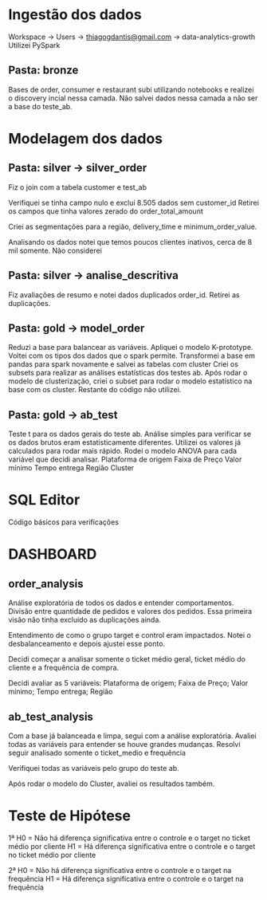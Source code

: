 # Ingestão dos dados
Workspace -> Users -> thiagogdantis@gmail.com -> data-analytics-growth
Utilizei PySpark

## Pasta: bronze
Bases de order, consumer e restaurant subi utilizando notebooks e realizei o discovery incial nessa camada.
Não salvei dados nessa camada a não ser a base do teste_ab.



# Modelagem dos dados
## Pasta: silver -> silver_order
Fiz o join com a tabela customer e test_ab

Verifiquei se tinha campo nulo e excluí 8.505 dados sem customer_id
Retirei os campos que tinha valores zerado do order_total_amount

Criei as segmentações para a região, delivery_time e minimum_order_value.

Analisando os dados notei que temos poucos clientes inativos, cerca de 8 mil somente. Não considerei

## Pasta: silver -> analise_descritiva

Fiz avaliações de resumo e notei dados duplicados order_id. 
Retirei as duplicações.

## Pasta: gold -> model_order
Reduzi a base para balancear as variáveis.
Apliquei o modelo K-prototype.
Voltei com os tipos dos dados que o spark permite.
Transformei a base em pandas para spark novamente e salvei as tabelas com cluster
Criei os subsets para realizar as análises estatísticas dos testes ab.
Após rodar o modelo de clusterização, criei o subset para rodar o modelo estatístico na base com os cluster.
Restante do código não utilizei.

## Pasta: gold -> ab_test
Teste t para os dados gerais do teste ab. Análise simples para verificar se os dados brutos eram estatisticamente diferentes. Utilizei os valores já calculados para rodar mais rápido.
Rodei o modelo ANOVA para cada variável que decidi analisar.
Plataforma de origem
Faixa de Preço
Valor mínimo
Tempo entrega
Região
Cluster

# SQL Editor
Código básicos para verificações
# DASHBOARD
## order_analysis
Análise exploratória de todos os dados e entender comportamentos.
Divisão entre quantidade de pedidos e valores dos pedidos. Essa primeira visão não tinha excluído as duplicações ainda.

Entendimento de como o grupo target e control eram impactados.
Notei o desbalanceamento e depois ajustei esse ponto.

Decidi começar a analisar somente o ticket médio geral, ticket médio do cliente e a frequência de compra.

Decidi avaliar as 5 variáveis: Plataforma de origem; Faixa de Preço; Valor mínimo; Tempo entrega; Região


## ab_test_analysis
Com a base já balanceada e limpa, segui com a análise exploratória.
Avaliei todas as variáveis para entender se houve grandes mudanças.
Resolvi seguir analisado somente o ticket_medio e frequência

Verifiquei todas as variáveis pelo grupo do teste ab.

Após rodar o modelo do Cluster, avaliei os resultados também.

# Teste de Hipótese
1ª 
H0 = Não há diferença significativa entre o controle e o target no ticket médio por cliente
H1 = Há diferença significativa entre o controle e o target no ticket médio por cliente 

2ª 
H0 = Não há diferença significativa entre o controle e o target na frequência
H1 = Há diferença significativa entre o controle e o target na frequência 

